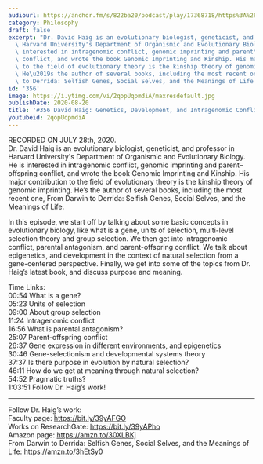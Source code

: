 ```yaml
---
audiourl: https://anchor.fm/s/822ba20/podcast/play/17368718/https%3A%2F%2Fd3ctxlq1ktw2nl.cloudfront.net%2Fstaging%2F2020-6-31%2F349bc94c-f18c-000e-e13e-c6e610645773.m4a
category: Philosophy
draft: false
excerpt: "Dr. David Haig is an evolutionary biologist, geneticist, and professor in\
  \ Harvard University's Department of Organismic and Evolutionary Biology. He is\
  \ interested in intragenomic conflict, genomic imprinting and parent\u2013offspring\
  \ conflict, and wrote the book Genomic Imprinting and Kinship. His major contribution\
  \ to the field of evolutionary theory is the kinship theory of genomic imprinting.\
  \ He\u2019s the author of several books, including the most recent one, From Darwin\
  \ to Derrida: Selfish Genes, Social Selves, and the Meanings of Life."
id: '356'
image: https://i.ytimg.com/vi/2qopUqpmdiA/maxresdefault.jpg
publishDate: 2020-08-20
title: '#356 David Haig: Genetics, Development, and Intragenomic Conflict'
youtubeid: 2qopUqpmdiA
---
```

<div class="timelinks">

RECORDED ON JULY 28th, 2020.  
Dr. David Haig is an evolutionary biologist, geneticist, and professor in Harvard University's Department of Organismic and Evolutionary Biology. He is interested in intragenomic conflict, genomic imprinting and parent–offspring conflict, and wrote the book Genomic Imprinting and Kinship. His major contribution to the field of evolutionary theory is the kinship theory of genomic imprinting. He’s the author of several books, including the most recent one, From Darwin to Derrida: Selfish Genes, Social Selves, and the Meanings of Life.

In this episode, we start off by talking about some basic concepts in evolutionary biology, like what is a gene, units of selection, multi-level selection theory and group selection. We then get into intragenomic conflict, parental antagonism, and parent-offspring conflict. We talk about epigenetics, and development in the context of natural selection from a gene-centered perspective. Finally, we get into some of the topics from Dr. Haig’s latest book, and discuss purpose and meaning.

Time Links:  
<time>00:54</time> What is a gene?  
<time>05:23</time> Units of selection  
<time>09:00</time> About group selection  
<time>11:24</time> Intragenomic conflict  
<time>16:56</time> What is parental antagonism?  
<time>25:07</time> Parent-offspring conflict  
<time>26:37</time> Gene expression in different environments, and epigenetics  
<time>30:46</time> Gene-selectionism and developmental systems theory  
<time>37:37</time> Is there purpose in evolution by natural selection?  
<time>46:11</time> How do we get at meaning through natural selection?  
<time>54:52</time> Pragmatic truths?  
<time>1:03:51</time> Follow Dr. Haig’s work!

---

Follow Dr. Haig’s work:  
Faculty page: https://bit.ly/39yAFGO  
Works on ResearchGate: https://bit.ly/39yAPho  
Amazon page: https://amzn.to/30XLBKj  
From Darwin to Derrida: Selfish Genes, Social Selves, and the Meanings of Life: https://amzn.to/3hEtSy0
</div>

